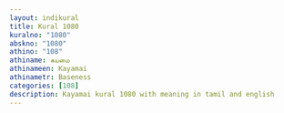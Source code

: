 ```yaml
---
layout: indikural
title: Kural 1080
kuralno: "1080"
abskno: "1080"
athino: "108"
athiname: கயமை
athinameen: Kayamai
athinametr: Baseness
categories: [108]
description: Kayamai kural 1080 with meaning in tamil and english 
---
```


